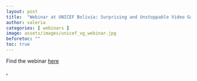 ```yaml
---
layout: post
title:  "Webinar at UNICEF Bolivia: Surprising and Unstoppable Video Game Developers"
author: valeria
categories: [ webinars ]
image: assets/images/unicef_vg_webinar.jpg
beforetoc: ""
toc: true
---
```

Find the webinar <a href="https://fb.watch/5hvqoIfHYx/">here</p>.